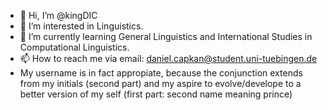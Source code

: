 - 👋 Hi, I’m @kingDIC
- 👀 I’m interested in Linguistics.
- 🌱 I’m currently learning General Linguistics and International Studies in Computational Linguistics.
- 📫 How to reach me via email: daniel.capkan@student.uni-tuebingen.de
- My username is in fact appropiate, because the conjunction extends from my initials (second part) and my aspire to evolve/develope to a better version of my self (first part: second name meaning prince)

<!---
kingDIC/kingDIC is a ✨ special ✨ repository because its `README.md` (this file) appears on your GitHub profile.
You can click the Preview link to take a look at your changes.
--->
